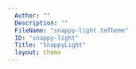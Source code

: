 ```yaml
---
  Author: ""
  Description: ""
  FileName: "snappy-light.tmTheme"
  ID: "snappy-light"
  Title: "SnappyLight"
  layout: theme
---
```

  